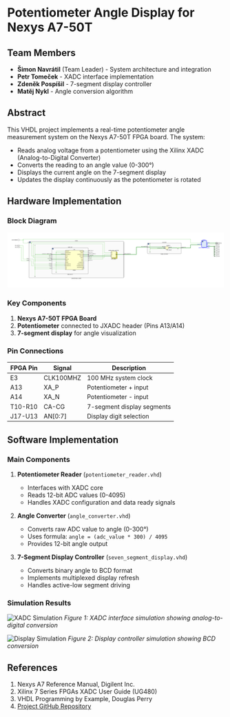 # Potentiometer Angle Display for Nexys A7-50T

## Team Members
- **Šimon Navrátil** (Team Leader) - System architecture and integration
- **Petr Tomeček** - XADC interface implementation
- **Zdeněk Pospíšil** - 7-segment display controller
- **Matěj Nykl** - Angle conversion algorithm

## Abstract
This VHDL project implements a real-time potentiometer angle measurement system on the Nexys A7-50T FPGA board. The system:
- Reads analog voltage from a potentiometer using the Xilinx XADC (Analog-to-Digital Converter)
- Converts the reading to an angle value (0-300°)
- Displays the current angle on the 7-segment display
- Updates the display continuously as the potentiometer is rotated

## Hardware Implementation

### Block Diagram
![System Block Diagram](Schematic.png)

### Key Components
1. **Nexys A7-50T FPGA Board**
2. **Potentiometer** connected to JXADC header (Pins A13/A14)
3. **7-segment display** for angle visualization

### Pin Connections
| FPGA Pin | Signal      | Description               |
|----------|-------------|---------------------------|
| E3       | CLK100MHZ   | 100 MHz system clock      |
| A13      | XA_P        | Potentiometer + input     |
| A14      | XA_N        | Potentiometer - input     |
| T10-R10  | CA-CG       | 7-segment display segments|
| J17-U13  | AN[0:7]     | Display digit selection   |

## Software Implementation

### Main Components
1. **Potentiometer Reader** (`potentiometer_reader.vhd`)
   - Interfaces with XADC core
   - Reads 12-bit ADC values (0-4095)
   - Handles XADC configuration and data ready signals

2. **Angle Converter** (`angle_converter.vhd`)
   - Converts raw ADC value to angle (0-300°)
   - Uses formula: `angle = (adc_value * 300) / 4095`
   - Provides 12-bit angle output

3. **7-Segment Display Controller** (`seven_segment_display.vhd`)
   - Converts binary angle to BCD format
   - Implements multiplexed display refresh
   - Handles active-low segment driving

### Simulation Results
![XADC Simulation](simulation_xadc.png)
*Figure 1: XADC interface simulation showing analog-to-digital conversion*

![Display Simulation](simulation_display.png)
*Figure 2: Display controller simulation showing BCD conversion*

## References
1. Nexys A7 Reference Manual, Digilent Inc.
2. Xilinx 7 Series FPGAs XADC User Guide (UG480)
3. VHDL Programming by Example, Douglas Perry
4. [Project GitHub Repository](https://github.com/your-repo/potentiometer-angle-display)

